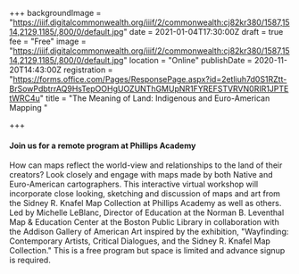 +++
backgroundImage = "https://iiif.digitalcommonwealth.org/iiif/2/commonwealth:cj82kr380/1587,1514,2129,1185/,800/0/default.jpg"
date = 2021-01-04T17:30:00Z
draft = true
fee = "Free"
image = "https://iiif.digitalcommonwealth.org/iiif/2/commonwealth:cj82kr380/1587,1514,2129,1185/,800/0/default.jpg"
location = "Online"
publishDate = 2020-11-20T14:43:00Z
registration = "https://forms.office.com/Pages/ResponsePage.aspx?id=2etliuh7d0S1RZtt-BrSowPdbtrrAQ9HsTepOOHgUOZUNThGMUpNR1FYREFSTVRVN0RIR1JPTEtWRC4u"
title = "The Meaning of Land: Indigenous and Euro-American Mapping "

+++
#### Join us for a remote program at Phillips Academy

How can maps reflect the world-view and relationships to the land of their creators? Look closely and engage with maps made by both Native and Euro-American cartographers. This interactive virtual workshop will incorporate close looking, sketching and discussion of maps and art from the Sidney R. Knafel Map Collection at Phillips Academy as well as others. Led by Michelle LeBlanc, Director of Education at the Norman B. Leventhal Map & Education Center at the Boston Public Library in collaboration with the Addison Gallery of American Art inspired by the exhibition, "Wayfinding: Contemporary Artists, Critical Dialogues, and the Sidney R. Knafel Map Collection." This is a free program but space is limited and advance signup is required.